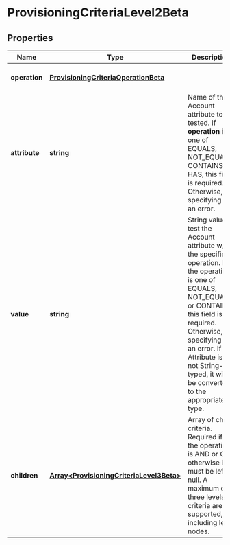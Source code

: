 # ProvisioningCriteriaLevel2Beta

## Properties

Name | Type | Description | Notes
------------ | ------------- | ------------- | -------------
**operation** | [**ProvisioningCriteriaOperationBeta**](ProvisioningCriteriaOperationBeta.md) |  | [optional] [default to undefined]
**attribute** | **string** | Name of the Account attribute to be tested. If **operation** is one of EQUALS, NOT_EQUALS, CONTAINS, or HAS, this field is required. Otherwise, specifying it is an error. | [optional] [default to undefined]
**value** | **string** | String value to test the Account attribute w/r/t the specified operation. If the operation is one of EQUALS, NOT_EQUALS, or CONTAINS, this field is required. Otherwise, specifying it is an error. If the Attribute is not String-typed, it will be converted to the appropriate type. | [optional] [default to undefined]
**children** | [**Array&lt;ProvisioningCriteriaLevel3Beta&gt;**](ProvisioningCriteriaLevel3Beta.md) | Array of child criteria. Required if the operation is AND or OR, otherwise it must be left null. A maximum of three levels of criteria are supported, including leaf nodes. | [optional] [default to undefined]

